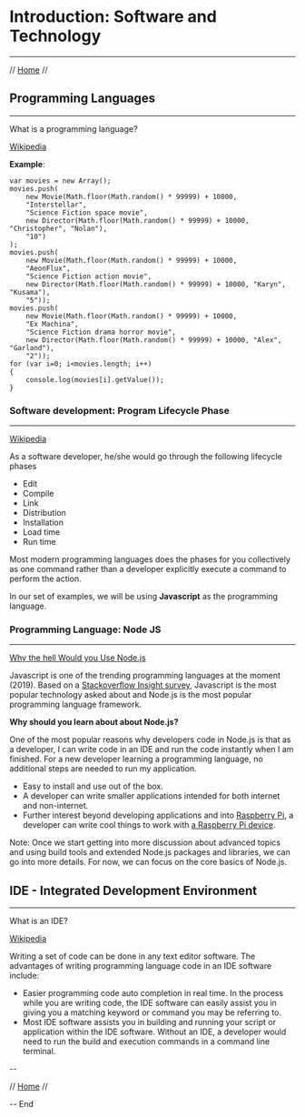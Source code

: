 # Introduction: Software and Technology
* * *

// [Home](./README.md) //

## Programming Languages
* * *

What is a programming language?

[Wikipedia](https://en.wikipedia.org/wiki/Programming_language)

**Example**:
```
var movies = new Array();
movies.push(
    new Movie(Math.floor(Math.random() * 99999) + 10000,
    "Interstellar",
    "Science Fiction space movie",
    new Director(Math.floor(Math.random() * 99999) + 10000, "Christopher", "Nolan"),
    "10")
);
movies.push(
    new Movie(Math.floor(Math.random() * 99999) + 10000,
    "AeonFlux",
    "Science Fiction action movie",
    new Director(Math.floor(Math.random() * 99999) + 10000, "Karyn", "Kusama"),
    "5"));
movies.push(
    new Movie(Math.floor(Math.random() * 99999) + 10000,
    "Ex Machina",
    "Science Fiction drama horror movie",
    new Director(Math.floor(Math.random() * 99999) + 10000, "Alex", "Garland"),
    "2"));
for (var i=0; i<movies.length; i++)
{
    console.log(movies[i].getValue());
}
```

### Software development: Program Lifecycle Phase
* * *

[Wikipedia](https://en.wikipedia.org/wiki/Program_lifecycle_phase)

As a software developer, he/she would go through the following lifecycle phases

* Edit
* Compile
* Link
* Distribution
* Installation
* Load time
* Run time

Most modern programming languages does the phases for you collectively as one command rather than a developer explicitly execute a command to perform the action.

In our set of examples, we will be using **Javascript** as the programming language.

### Programming Language: Node JS
* * *

[Why the hell Would you Use Node.js](https://medium.com/the-node-js-collection/why-the-hell-would-you-use-node-js-4b053b94ab8e)

Javascript is one of the trending programming languages at the moment (2019).  Based on a [Stackoverflow Insight survey](https://insights.stackoverflow.com/survey/2018/#technology), Javascript is the most popular technology asked about and Node.js is the most popular programming language framework.

**Why should you learn about about Node.js?**

One of the most popular reasons why developers code in Node.js is that as a developer, I can write code in an IDE and run the code instantly when I am finished.  For a new developer learning a programming language, no additional steps are needed to run my application.

* Easy to install and use out of the box.
* A developer can write smaller applications intended for both internet and non-internet.
* Further interest beyond developing applications and into [Raspberry Pi](https://www.raspberrypi.org/), a developer can write cool things to work with [a Raspberry Pi device](https://www.w3schools.com/nodejs/nodejs_raspberrypi.asp).

Note: Once we start getting into more discussion about advanced topics and using build tools and extended Node.js packages and libraries, we can go into more details.  For now, we can focus on the core basics of Node.js.

## IDE - Integrated Development Environment
* * *

What is an IDE?

[Wikipedia](https://en.wikipedia.org/wiki/Integrated_development_environment)

Writing a set of code can be done in any text editor software.  The advantages of writing programming language code in an IDE software include:

* Easier programming code auto completion in real time.  In the process while you are writing code, the IDE software can easily assist you in giving you a matching keyword or command you may be referring to.
* Most IDE software assists you in building and running your script or application within the IDE software.  Without an IDE, a developer would need to run the build and execution commands in a command line terminal.

--

// [Home](./README.md) //

-- End
